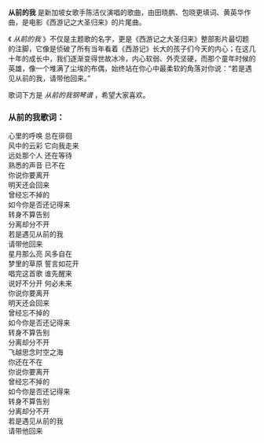 

**从前的我** 是新加坡女歌手陈洁仪演唱的歌曲，由田晓鹏、包晓更填词、黄英华作曲，是电影《西游记之大圣归来》的片尾曲。

《 _从前的我_
》不仅是主题歌的名字，更是《西游记之大圣归来》整部影片最切题的注脚，它像是侦破了所有当年看着《西游记》长大的孩子们今天的内心；在这几十年的成长中，我们逐渐变得世故冰冷，内心软弱、外壳坚硬，而那个童年时候的英雄，像一个堆满了尘埃的布偶，始终站在你心中最柔软的角落对你说：“若是遇见从前的我，请带他回来。”

歌词下方是 _从前的我钢琴谱_ ，希望大家喜欢。

### 从前的我歌词：

心里的呼唤 总在徘徊  
风中的云彩 它向我走来  
远处那个人 还在等待  
熟悉的声音 已不在  
你说你要离开  
明天还会回来  
曾经忘不掉的  
如今你是否还记得来  
转身不算告别  
分离却分不开  
若是遇见从前的我  
请带他回来  
星月那么亮 风多自在  
梦里的草原 誓言如花开  
唱完这首歌 谁先醒来  
说好不分开 何必未来  
你说你要离开  
明天还会回来  
曾经忘不掉的  
如今你是否还记得来  
转身不算告别  
分离却分不开  
飞越思念时空之海  
你还在不在  
你说你要离开  
曾经忘不掉的  
如今你是否还记得来  
转身不算告别  
分离却分不开  
若是遇见从前的我  
请带他回来

